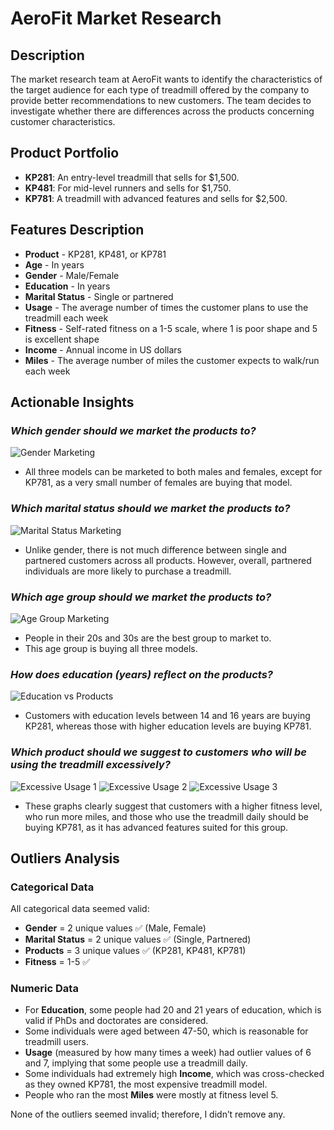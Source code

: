 # AeroFit Market Research

## Description

The market research team at AeroFit wants to identify the characteristics of the target audience for each type of treadmill offered by the company to provide better recommendations to new customers. The team decides to investigate whether there are differences across the products concerning customer characteristics.

## Product Portfolio

- **KP281**: An entry-level treadmill that sells for $1,500.
- **KP481**: For mid-level runners and sells for $1,750.
- **KP781**: A treadmill with advanced features and sells for $2,500.

## Features Description

- **Product** - KP281, KP481, or KP781
- **Age** - In years
- **Gender** - Male/Female
- **Education** - In years
- **Marital Status** - Single or partnered
- **Usage** - The average number of times the customer plans to use the treadmill each week
- **Fitness** - Self-rated fitness on a 1-5 scale, where 1 is poor shape and 5 is excellent shape
- **Income** - Annual income in US dollars
- **Miles** - The average number of miles the customer expects to walk/run each week

## Actionable Insights  

### *Which gender should we market the products to?*

![Gender Marketing](images/image-4.png)


- All three models can be marketed to both males and females, except for KP781, as a very small number of females are buying that model.

### *Which marital status should we market the products to?*

![Marital Status Marketing](images/image-5.png)

- Unlike gender, there is not much difference between single and partnered customers across all products. However, overall, partnered individuals are more likely to purchase a treadmill.

### *Which age group should we market the products to?*

![Age Group Marketing](images/image-2.png)

- People in their 20s and 30s are the best group to market to.
- This age group is buying all three models.

### *How does education (years) reflect on the products?*

![Education vs Products](images/image-3.png)

- Customers with education levels between 14 and 16 years are buying KP281, whereas those with higher education levels are buying KP781.

### *Which product should we suggest to customers who will be using the treadmill excessively?*

![Excessive Usage 1](images/image-7.png)
![Excessive Usage 2](images/image-8.png)
![Excessive Usage 3](images/image-9.png)

- These graphs clearly suggest that customers with a higher fitness level, who run more miles, and those who use the treadmill daily should be buying KP781, as it has advanced features suited for this group.

## Outliers Analysis

### Categorical Data

All categorical data seemed valid:

- **Gender** = 2 unique values ✅ (Male, Female)
- **Marital Status** = 2 unique values ✅ (Single, Partnered)
- **Products** = 3 unique values ✅ (KP281, KP481, KP781)
- **Fitness** = 1-5 ✅

### Numeric Data

- For **Education**, some people had 20 and 21 years of education, which is valid if PhDs and doctorates are considered.
- Some individuals were aged between 47-50, which is reasonable for treadmill users.
- **Usage** (measured by how many times a week) had outlier values of 6 and 7, implying that some people use a treadmill daily.
- Some individuals had extremely high **Income**, which was cross-checked as they owned KP781, the most expensive treadmill model.
- People who ran the most **Miles** were mostly at fitness level 5.

None of the outliers seemed invalid; therefore, I didn’t remove any.

